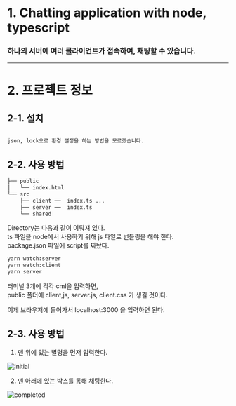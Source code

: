 # 1. Chatting application with node, typescript
### 하나의 서버에 여러 클라이언트가 접속하여, 채팅할 수 있습니다.
--------------------------------------
# 2. 프로젝트 정보
## 2-1. 설치
```bash

json, lock으로 환경 설정을 하는 방법을 모르겠습니다.

```

## 2-2. 사용 방법
```bash
├── public
│   └── index.html
└── src
    ├── client ──  index.ts ...
    ├── server ──  index.ts
    └── shared
``` 

Directory는 다음과 같이 이뤄져 있다.  
ts 파일을 node에서 사용하기 위해 js 파일로 번들링을 해야 한다.  
package.json 파일에 script를 짜놨다.  

```bash
yarn watch:server
yarn watch:client
yarn server
```

터미널 3개에 각각 cml을 입력하면,  
public 폴더에 client,js, server.js, client.css 가 생길 것이다.  

이제 브라우저에 들어가서 localhost:3000 을 입력하면 된다.  

## 2-3. 사용 방법

1. 맨 위에 있는 별명을 먼저 입력한다.

![initial](https://user-images.githubusercontent.com/63771626/171602803-35b967bc-00db-4274-be77-d1a6e91e2ca9.png)

2. 맨 아래에 있는 박스를 통해 채팅한다.

![completed](https://user-images.githubusercontent.com/63771626/171603214-daa11da8-30c3-4dc8-927d-cad6d0a940df.png)



